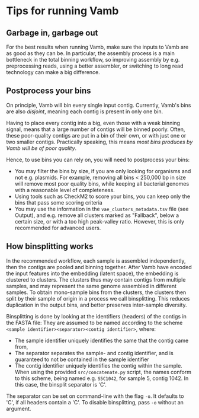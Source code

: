 # Tips for running Vamb

## Garbage in, garbage out
For the best results when running Vamb, make sure the inputs to Vamb are as good as they can be.
In particular, the assembly process is a main bottleneck in the total binning workflow, so improving assembly
by e.g. preprocessing reads, using a better assembler, or switching to long read technology can make a big difference.

## Postprocess your bins
On principle, Vamb will bin every single input contig.
Currently, Vamb's bins are also _disjoint_, meaning each contig is present in only one bin.

Having to place every contig into a big, even those with a weak binning signal,
means that a large number of contigs will be binned poorly.
Often, these poor-quality contigs are put in a bin of their own, or with just one or two smaller contigs.
Practically speaking, this means _most bins produces by Vamb will be of poor quality_.

Hence, to use bins you can rely on, you will need to postprocess your bins:
* You may filter the bins by size, if you are only looking for organisms
  and not e.g. plasmids.
  For example, removing all bins < 250,000 bp in size will remove most poor quality bins,
  while keeping all bacterial genomes with a reasonable level of completeness.
* Using tools such as CheckM2 to score your bins, you can keep only the bins
  that pass some scoring criteria
* You may use the information in the `vae_clusters_metadata.tsv` file (see Output),
  and e.g. remove all clusters marked as "Fallback", below a certain size, or with a too
  high peak-valley ratio. However, this is only recommended for advanced users.

## How binsplitting works
In the recommended workflow, each sample is assembled independently, then the contigs are pooled
and binning together.
After Vamb have encoded the input features into the embedding (latent space), the embedding is clustered
to clusters.
The clusters thus may contain contigs from multiple samples, and may represent the same genome assembled
in different samples.
To obtain mono-sample bins from the clusters, the clusters then split by their sample of origin in a process we call binsplitting.
This reduces duplication in the output bins, and better preserves inter-sample diversity.

Binsplitting is done by looking at the identifiers (headers) of the contigs in the FASTA file:
They are assumed to be named according to the scheme `<sample identifier><separator><contig identifier>`,
where:
* The sample identifier uniquely identifies the same that the contig came from,
* The separator separates the sample- and contig identifier, and is guaranteed to not be contained in the sample identifier
* The contig identifier uniquely identifies the contig within the sample.
When using the provided `src/concatenate.py` script, the names conform to this scheme, being named e.g.
`S5C1042`, for sample 5, contig 1042. In this case, the binsplit separator is 'C'.

The separator can be set on command-line with the flag `-o`.
It defaults to 'C', if all headers contain a 'C'.
To disable binsplitting, pass `-o` without an argument.
